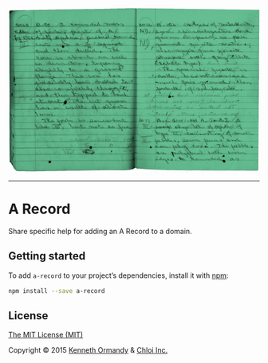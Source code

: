 [![A record book.](a-record.png)](https://github.com/kennethormandy/a-record)

***

# A Record

Share specific help for adding an A Record to a domain.

## Getting started

To add `a-record` to your project’s dependencies, install it with [npm](http://npmjs.org):

```sh
npm install --save a-record
```

## License

[The MIT License (MIT)](LICENSE.md)

Copyright © 2015 [Kenneth Ormandy](http://kennethormandy.com) & [Chloi Inc.](http://chloi.io)
